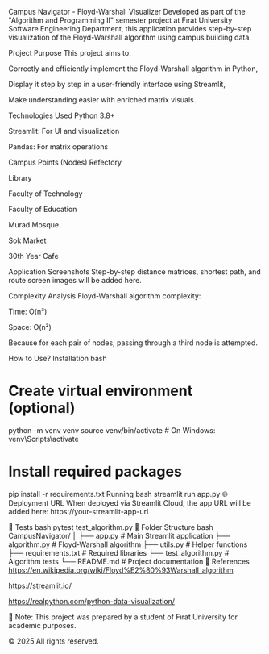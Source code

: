  Campus Navigator - Floyd-Warshall Visualizer
Developed as part of the "Algorithm and Programming II" semester project at Fırat University Software Engineering Department, this application provides step-by-step visualization of the Floyd-Warshall algorithm using campus building data.

 Project Purpose
This project aims to:

Correctly and efficiently implement the Floyd-Warshall algorithm in Python,

Display it step by step in a user-friendly interface using Streamlit,

Make understanding easier with enriched matrix visuals.

Technologies Used
Python 3.8+

Streamlit: For UI and visualization

Pandas: For matrix operations

 Campus Points (Nodes)
Refectory

Library

Faculty of Technology

Faculty of Education

Murad Mosque

Sok Market

30th Year Cafe

 Application Screenshots
Step-by-step distance matrices, shortest path, and route screen images will be added here.

 Complexity Analysis
Floyd-Warshall algorithm complexity:

Time: O(n³)

Space: O(n²)

Because for each pair of nodes, passing through a third node is attempted.

 How to Use?
Installation
bash
# Create virtual environment (optional)
python -m venv venv
source venv/bin/activate  # On Windows: venv\Scripts\activate

# Install required packages
pip install -r requirements.txt
Running
bash
streamlit run app.py
🌐 Deployment URL
When deployed via Streamlit Cloud, the app URL will be added here:
https://your-streamlit-app-url

🧪 Tests
bash
pytest test_algorithm.py
📁 Folder Structure
bash
CampusNavigator/
│
├── app.py               # Main Streamlit application
├── algorithm.py         # Floyd-Warshall algorithm
├── utils.py             # Helper functions
├── requirements.txt     # Required libraries
├── test_algorithm.py    # Algorithm tests
└── README.md            # Project documentation
🔗 References
https://en.wikipedia.org/wiki/Floyd%E2%80%93Warshall_algorithm

https://streamlit.io/

https://realpython.com/python-data-visualization/

📌 Note: This project was prepared by a student of Fırat University for academic purposes.

© 2025 All rights reserved.